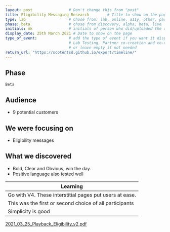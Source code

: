 ```yaml
---
layout: post                # Don't change this from "post"
title: Eligibility Messaging Research        # Title to show on the page
type: lab                   # Chose from: lab, online, a11y, other, partner
phase: beta                 # chose from discovery, alpha, beta, live
initials: mk                # initials of person who did/uploaded the research
display_date: 25th March 2021 # Date to show on the page      
type_of_event:              # add the type of event if you want it displayed added to the heading when the post if clicked on
                            # Lab Testing, Partner co-creation and co-design, Accessibility, Online research and testing, Events, F2F and testing
                            # or leave empty if not needed
return_url: "https://scotentsd.github.io/export/timeline/"
---
```


## Phase 
    Beta

## Audience
- 9 potential customers

## We were focusing on 
- Eligibility messages

## What we discovered
- Bold, Clear and Obvious, win the day. 
- Positive language also tested well

| Learning
| ---
| Go with V4. These interstitial pages put users at ease.
| This was the first or second choice of all participants
| Simplicity is good

<!--more-->
[2021_03_25_Playback_Eligibility_v2.pdf](../files/2021_03_25_Playback_Eligibility_v2.pdf)

